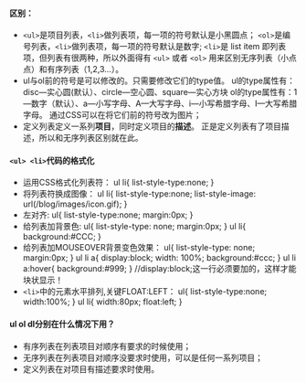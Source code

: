 #### 区别：

- `<ul>`是项目列表，`<li>`做列表项，每一项的符号默认是小黑圆点；
   `<ol>`是编号列表，`<li>`做列表项，每一项的符号默认是数字;
   `<li>`是 list item 即列表项，但列表有很两种，所以外面得有 `<ul>` 或者 `<ol>` 用来区别无序列表（小点点）和有序列表（1,2,3...）。
- ul与ol前的符号是可以修改的。只需要修改它们的type值。
   ul的type属性有：disc—实心圆(默认）、circle—空心圆、square—实心方块
   ol的type属性有：1—数字（默认）、a—小写字母、A—大写字母、i—小写希腊字母、I—大写希腊字母。
   通过CSS可以在将它们前的符号改为图片；
- 定义列表定义一系列**项目**，同时定义项目的**描述**。
   正是定义列表有了项目描述，所以和无序列表区别就在此。

#### `<ul> <li>`代码的格式化

- 运用CSS格式化列表符：
   ul li{ list-style-type:none; }
- 将列表符换成图像：
   ul li{ list-style-type:none; list-style-image: url(/blog/images/icon.gif); }
- 左对齐:
   ul{ list-style-type:none; margin:0px; }
- 给列表加背景色:
   ul{ list-style-type: none; margin:0px; } ul li{ background:#CCC; }
- 给列表加MOUSEOVER背景变色效果：
   ul{ list-style-type: none; margin:0px; }
   ul li a{ display:block;  width: 100%; background:#ccc; }
   ul li a:hover{ background:#999; }
   //display:block;这一行必须要加的，这样才能块状显示！
- `<li>`中的元素水平排列,关键FLOAT:LEFT：
   ul{ list-style-type:none; width:100%; }
   ul li{ width:80px; float:left; }

#### ul ol dl分别在什么情况下用？

- 有序列表在列表项目对顺序有要求的时候使用；
- 无序列表在列表项目对顺序没要求时使用，可以是任何一系列项目；
- 定义列表在对项目有描述要求时使用。

